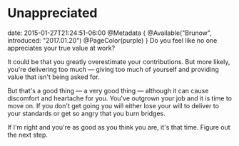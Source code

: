 # Unappreciated
date: 2015-01-27T21:24:51-06:00
@Metadata {
  @Available("Brunow", introduced: "2017.01.20")
  @PageColor(purple)
}
Do you feel like no one appreciates your true value at work?

It could be that you greatly overestimate your contributions. But more likely, you're delivering too much &mdash; giving too much of yourself and providing value that isn't being asked for.

But that's a good thing &mdash; a very good thing &mdash; although it can cause discomfort and heartache for you. You've outgrown your job and it is time to move on. If you don't get going you will either lose your will to deliver to your standards or get so angry that you burn bridges.

If I'm right and you're as good as you think you are, it's that time. Figure out the next step.

